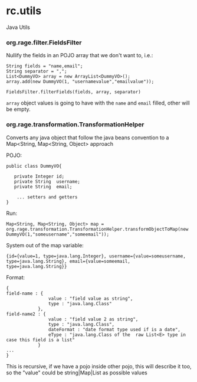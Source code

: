 # rc.utils

Java Utils

### org.rage.filter.FieldsFilter 

Nullify the fields in an POJO array that we don't want to, i.e.:
    
    String fields = "name,email";
    String separator = ",";
    List<DummyVO> array = new ArrayList<DummyVO>();
	array.add(new DummyVO(1, "usernamevalue","emailvalue"));
    
    FieldsFilter.filterFields(fields, array, separator)

`array` object values is going to have with the `name` and `email` filled, other will be empty.

###  org.rage.transformation.TransformationHelper 

Converts any java object that follow the java beans convention to a Map<String, Map<String, Object> approach

POJO:

    public class DummyVO{
    
       private Integer id;
       private String  username;
       private String  email;
    
    	... setters and getters
    }

Run:

    Map<String, Map<String, Object> map = org.rage.transformation.TransformationHelper.transformObjectToMap(new DummyVO(1,"someusername","someemail"));

System out of the map variable:

    {id={value=1, type=java.lang.Integer}, username={value=someusername, type=java.lang.String}, email={value=someemail, type=java.lang.String}}

Format:

    {
    field-name : {
    				value : "field value as string",
    				type : "java.lang.Class"
    			},
    field-name2 : {
    				value : "field value 2 as string",
    				type : "java.lang.Class",
    				dateFormat : "date format type used if is a date",
    				eType : "java.lang.Class of the  raw List<E> type in case this field is a list"
    			}
    ...
    }

This is recursive, if we have a pojo inside other pojo, this will describe it too, so the "value"  could be string|Map|List as possible values
